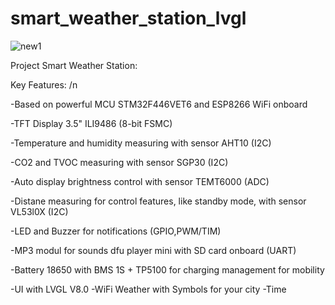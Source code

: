 # smart_weather_station_lvgl

![new1](https://github.com/eXtract44/smart_weather_station_lvgl/assets/71541578/6540c76e-0605-4952-a212-15f434dbf2c2)

Project Smart Weather Station: 

Key Features: /n

-Based on powerful MCU STM32F446VET6 and ESP8266 WiFi onboard

-TFT Display 3.5" ILI9486 (8-bit FSMC)

-Temperature and humidity measuring with sensor AHT10 (I2C) 

-CO2 and TVOC measuring with sensor SGP30 (I2C)

-Auto display brightness control with sensor TEMT6000 (ADC)

-Distane measuring for control features, like standby mode, with sensor VL53l0X (I2C)

-LED and Buzzer for notifications (GPIO,PWM/TIM)

-MP3 modul for sounds dfu player mini with SD card onboard (UART)

-Battery 18650 with BMS 1S + TP5100 for charging management for mobility


-UI with LVGL V8.0
-WiFi Weather with Symbols for your city
-Time
